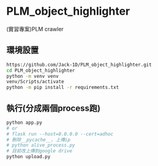 # PLM_object_highlighter
(實習專案)PLM crawler

## 環境設置
``` bash
https://github.com/Jack-1D/PLM_object_highlighter.git
cd PLM_object_highlighter
python -m venv venv
venv/Scripts/activate
python -m pip install -r requirements.txt
``` 

## 執行(分成兩個process跑)
``` bash
python app.py
# or
# flask run --host=0.0.0.0 --cert=adhoc
# 刪除__pycache__、上傳ip
# python alive_process.py
# 目前改上傳到google drive
python upload.py
```
